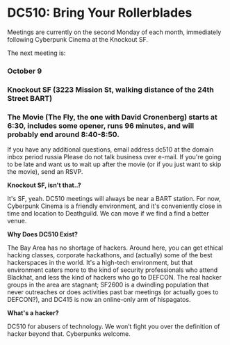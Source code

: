 # DC510: Bring Your Rollerblades
Meetings are currently on the second Monday of each month, immediately following Cyberpunk Cinema at the Knockout SF.


The next meeting is:


### October 9
### Knockout SF (3223 Mission St, walking distance of the 24th Street BART)
### The Movie (The Fly, the one with David Cronenberg) starts at 6:30, includes some opener, runs 96 minutes, and will probably end around 8:40-8:50.


If you have any additional questions, email
address dc510 at the domain inbox period russia
Please do not talk business over e-mail. If you're going to be late and want us to wait up after the movie (or if you just want to skip the movie), send an RSVP.


**Knockout SF, isn't that..?**

It's SF, yeah. DC510 meetings will always be near a BART station. For now, Cyberpunk Cinema is a friendly environment, and it's conveniently close in time and location to Deathguild. We can move if we find a find a better venue.


**Why Does DC510 Exist?**

The Bay Area has no shortage of hackers. Around here, you can get ethical hacking classes, corporate hackathons, and (actually) some of the best hackerspaces in the world. It's a high-tech environment, but that environment caters more to the kind of security professionals who attend Blackhat, and less the kind of hackers who go to DEFCON. The real hacker groups in the area are stagnant; SF2600 is a dwindling population that never outreaches or does activities past bar meetings (or actually goes to DEFCON?), and DC415 is now an online-only arm of hispagatos.


**What's a hacker?**

DC510 for abusers of technology. We won’t fight you over the definition of hacker beyond that. Cyberpunks welcome.
